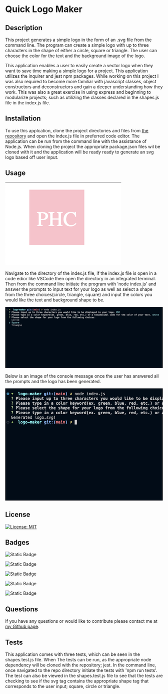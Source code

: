 # Quick Logo Maker 

## Description

This project generates a simple logo in the form of an .svg file from the command line. The program can create a simple logo with up to three characters in the shape of either a circle, square or triangle. The user can choose the color for the text and the background image of the logo.

This application enables a user to easily create a vector logo when they want to save time making a simple logo for a project. This application utilizes the inquirer and jest npm packages. While working on this project I was also required to become more familiar with javascript classes, object constructors and deconstructors and gain a deeper understanding how they work. This was also a great exercise in using express and beginning to modularize projects; such as utilizing the classes declared in the shapes.js file in the index.js file.

## Installation

To use this applcation, clone the project directories and files from [the repository](https://github.com/sillytsundere/logo-maker) and open the index.js file in preferred code editor. The application can be run from the command line with the assistance of Node.js. When cloning the project the appropriate package.json files wil be cloned with it and the application will be ready ready to generate an svg logo based off user input.

## Usage

![an example logo generated from this application](./images/logoMaker-exampleImg.png)

Navigate to the directory of the index.js file, if the index.js file is open in a code edior like VSCode then open the directory in an integrated terminal. Then from the command line initiate the program with 'node index.js' and answer the prompts to input text for your logo as well as select a shape from the three choices(circle, triangle, square) and input the colors you would like the text and background shape to be.

![some of the prompts asked for determine values of logo](./images/logo-maker-prompts.png)

Below is an image of the console message once the user has answered all the prompts and the logo has been generated.

![the console message displayed once all the prompts have been entered and image is generated, 'Generated logo.svg!'](./images/logo-maker-done.png)

## License

[![License: MIT](https://img.shields.io/badge/License-MIT-yellow.svg)](https://opensource.org/licenses/MIT)

## Badges

![Static Badge](https://img.shields.io/badge/JavaScript-323330?style=for-the-badge&logo=javascript&logoColor=F7DF1E)

![Static Badge](https://img.shields.io/badge/Node.js-43853D?style=for-the-badge&logo=node.js&logoColor=white)

![Static Badge](https://img.shields.io/badge/Express.js-404D59?style=for-the-badge)

![Static Badge](https://img.shields.io/badge/Jest-323330?style=for-the-badge&logo=Jest&logoColor=white)

![Static Badge](https://img.shields.io/badge/Markdown-000000?style=for-the-badge&logo=markdown&logoColor=white)

## Questions

If you have any questions or would like to contribute please contact me at [my Github page](https://github.com/sillytsundere).

## Tests

This application comes with three tests, which can be seen in the shapes.test.js file. When The tests can be run, as the appropriate node dependency will be cloned with the repository; jest. In the command line, once navigated to the repo directory initiate the tests with 'npm run tests'. The test can also be viewed in the shapes.test.js file to see that the tests are checking to see if the svg tag contains the appropriate shape tag that corresponds to the user input; square, circle or triangle.
